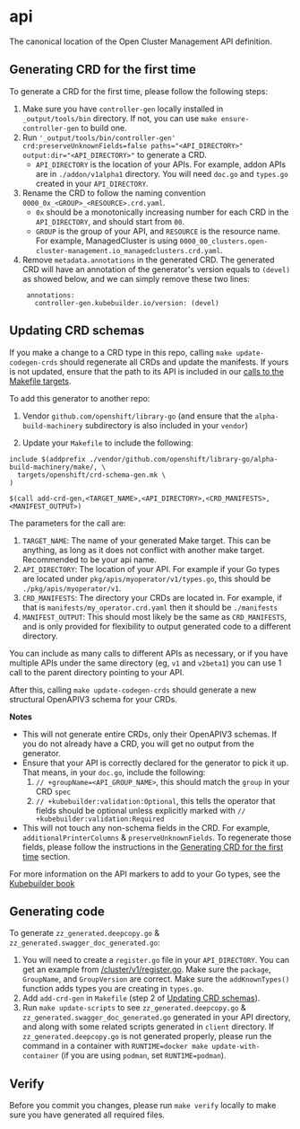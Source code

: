 # api

The canonical location of the Open Cluster Management API definition.

## Generating CRD for the first time

To generate a CRD for the first time, please follow the following steps:
1. Make sure you have `controller-gen` locally installed in `_output/tools/bin` directory. If not, you can use `make ensure-controller-gen` to build one.
2. Run `'_output/tools/bin/controller-gen' crd:preserveUnknownFields=false paths="<API_DIRECTORY>" output:dir="<API_DIRECTORY>"` to generate a CRD.
   - `API_DIRECTORY` is the location of your APIs. For example, addon APIs are in `./addon/v1alpha1` directory. You will need `doc.go` and `types.go` created in your `API_DIRECTORY`.
3. Rename the CRD to follow the naming convention `0000_0x_<GROUP>_<RESOURCE>.crd.yaml`. 
   - `0x` should be a monotonically increasing number for each CRD in the `API_DIRECTORY`, and should start from `00`. 
   - `GROUP` is the group of your API, and `RESOURCE` is the resource name. For example, ManagedCluster is using `0000_00_clusters.open-cluster-management.io_managedclusters.crd.yaml`.
4. Remove `metadata.annotations` in the generated CRD. The generated CRD will have an annotation of the generator's version equals to `(devel)` as showed below, and we can simply remove these two lines:
   ```
    annotations:
      controller-gen.kubebuilder.io/version: (devel)
   ```

## Updating CRD schemas

If you make a change to a CRD type in this repo, calling `make update-codegen-crds` should regenerate all CRDs and update the manifests. If yours is not updated, ensure that the path to its API is included in our [calls to the Makefile targets](https://github.com/openshift/api/blob/release-4.5/Makefile#L17-L29).

To add this generator to another repo:
1. Vendor `github.com/openshift/library-go` (and ensure that the `alpha-build-machinery` subdirectory is also included in your `vendor`)

2. Update your `Makefile` to include the following:
```
include $(addprefix ./vendor/github.com/openshift/library-go/alpha-build-machinery/make/, \
  targets/openshift/crd-schema-gen.mk \
)

$(call add-crd-gen,<TARGET_NAME>,<API_DIRECTORY>,<CRD_MANIFESTS>,<MANIFEST_OUTPUT>)
```
The parameters for the call are:

1. `TARGET_NAME`: The name of your generated Make target. This can be anything, as long as it does not conflict with another make target. Recommended to be your api name.
2. `API_DIRECTORY`: The location of your API. For example if your Go types are located under `pkg/apis/myoperator/v1/types.go`, this should be `./pkg/apis/myoperator/v1`.
3. `CRD_MANIFESTS`: The directory your CRDs are located in. For example, if that is `manifests/my_operator.crd.yaml` then it should be `./manifests`
4. `MANIFEST_OUTPUT`: This should most likely be the same as `CRD_MANIFESTS`, and is only provided for flexibility to output generated code to a different directory.

You can include as many calls to different APIs as necessary, or if you have multiple APIs under the same directory (eg, `v1` and `v2beta1`) you can use 1 call to the parent directory pointing to your API.

After this, calling `make update-codegen-crds` should generate a new structural OpenAPIV3 schema for your CRDs.

**Notes**

- This will not generate entire CRDs, only their OpenAPIV3 schemas. If you do not already have a CRD, you will get no output from the generator.
- Ensure that your API is correctly declared for the generator to pick it up. That means, in your `doc.go`, include the following:
  1. `// +groupName=<API_GROUP_NAME>`, this should match the `group` in your CRD `spec`
  2. `// +kubebuilder:validation:Optional`, this tells the operator that fields should be optional unless explicitly marked with `// +kubebuilder:validation:Required`
- This will not touch any non-schema fields in the CRD. For example, `additionalPrinterColumns` & `preserveUnknownFields`. To regenerate those fields, please follow the instructions in the [Generating CRD for the first time](#Generating-CRD-for-the-first-time) section.

For more information on the API markers to add to your Go types, see the [Kubebuilder book](https://book.kubebuilder.io/reference/markers.html)

## Generating code
To generate `zz_generated.deepcopy.go` & `zz_generated.swagger_doc_generated.go`:
1. You will need to create a `register.go` file in your `API_DIRECTORY`. You can get an example from [/cluster/v1/register.go](/cluster/v1/register.go). Make sure the `package`, `GroupName`, and `GroupVersion` are correct. Make sure the `addKnownTypes()` function adds types you are creating in `types.go`.
2. Add `add-crd-gen` in `Makefile` (step 2 of [Updating CRD schemas](#Updating-CRD-schemas)).
3. Run `make update-scripts` to see `zz_generated.deepcopy.go` & `zz_generated.swagger_doc_generated.go` generated in your API directory, and along with some related scripts generated in `client` directory. If `zz_generated.deepcopy.go` is not generated properly, please run the command in a container with `RUNTIME=docker make update-with-container` (if you are using `podman`, set `RUNTIME=podman`).

## Verify
Before you commit you changes, please run `make verify` locally to make sure you have generated all required files.